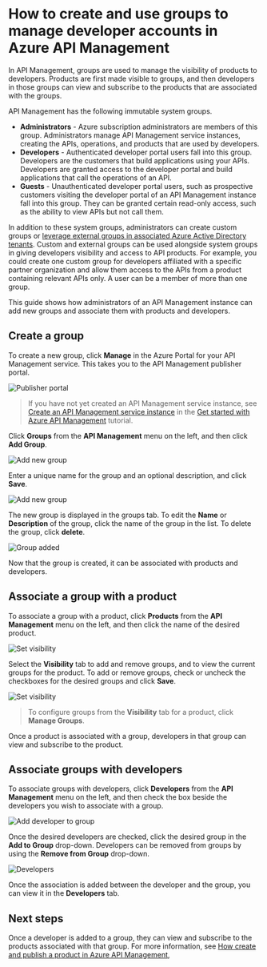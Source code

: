 <properties 
	pageTitle="How to create and use groups to manage developer accounts in Azure API Management" 
	description="Learn how to manage developer accounts using groups in Azure API Management" 
	services="api-management" 
	documentationCenter="" 
	authors="steved0x" 
	manager="dwrede" 
	editor=""/>

<tags 
	ms.service="api-management" 
	ms.workload="mobile" 
	ms.tgt_pltfrm="na" 
	ms.devlang="na" 
	ms.topic="article" 
	ms.date="06/03/2015" 
	ms.author="sdanie"/>

# How to create and use groups to manage developer accounts in Azure API Management

In API Management, groups are used to manage the visibility of products to developers. Products are first made visible to groups, and then developers in those groups can view and subscribe to the products that are associated with the groups. 

API Management has the following immutable system groups.

-	**Administrators** - Azure subscription administrators are members of this group. Administrators manage API Management service instances, creating the APIs, operations, and products that are used by developers.
-	**Developers** - Authenticated developer portal users fall into this group. Developers are the customers that build applications using your APIs. Developers are granted access to the developer portal and build applications that call the operations of an API.
-	**Guests** - Unauthenticated developer portal users, such as prospective customers visiting the developer portal of an API Management instance fall into this group. They can be granted certain read-only access, such as the ability to view APIs but not call them.

In addition to these system groups, administrators can create custom groups or [leverage external groups in associated Azure Active Directory tenants](api-management-howto-aad.md/#how-to-add-an-external-azure-active-directory-group). Custom and external groups can be used alongside system groups in giving developers visibility and access to API products. For example, you could create one custom group for developers affiliated with a specific partner organization and allow them access to the APIs from a product containing relevant APIs only. A user can be a member of more than one group.

This guide shows how administrators of an API Management instance can add new groups and associate them with products and developers.

## <a name="create-group"> </a>Create a group

To create a new group, click **Manage** in the Azure Portal for your API Management service. This takes you to the API Management publisher portal.

![Publisher portal][api-management-management-console]

>If you have not yet created an API Management service instance, see [Create an API Management service instance][] in the [Get started with Azure API Management][] tutorial.

Click **Groups** from the **API Management** menu on the left, and then click **Add Group**.

![Add new group][api-management-add-group]

Enter a unique name for the group and an optional description, and click **Save**.

![Add new group][api-management-add-group-window]

The new group is displayed in the groups tab. To edit the **Name** or **Description** of the group, click the name of the group in the list. To delete the group, click **delete**.

![Group added][api-management-new-group]

Now that the group is created, it can be associated with products and developers.

## <a name="associate-group-product"> </a>Associate a group with a product

To associate a group with a product, click **Products** from the **API Management** menu on the left, and then click the name of the desired product.

![Set visibility][api-management-add-group-to-product]

Select the **Visibility** tab to add and remove groups, and to view the current groups for the product. To add or remove groups, check or uncheck the checkboxes for the desired groups and click **Save**.

![Set visibility][api-management-add-group-to-product-visibility]

>To configure groups from the **Visibility** tab for a product, click **Manage Groups**.

Once a product is associated with a group, developers in that group can view and subscribe to the product.

## <a name="associate-group-developer"> </a>Associate groups with developers

To associate groups with developers, click **Developers** from the **API Management** menu on the left, and then check the box beside the developers you wish to associate with a group.

![Add developer to group][api-management-add-group-to-developer]

Once the desired developers are checked, click the desired group in the **Add to Group** drop-down. Developers can be removed from groups by using the **Remove from Group** drop-down. 

![Developers][api-management-add-group-to-developer-saved]

Once the association is added between the developer and the group, you can view it in the **Developers** tab.

## <a name="next-steps"> </a>Next steps

Once a developer is added to a group, they can view and subscribe to the products associated with that group. For more information, see [How create and publish a product in Azure API Management][],


[api-management-management-console]: ./media/api-management-howto-create-groups/api-management-management-console.png
[api-management-add-group]: ./media/api-management-howto-create-groups/api-management-add-group.png
[api-management-add-group-window]: ./media/api-management-howto-create-groups/api-management-add-group-window.png
[api-management-new-group]: ./media/api-management-howto-create-groups/api-management-new-group.png
[api-management-add-group-to-product]: ./media/api-management-howto-create-groups/api-management-add-group-to-product.png
[api-management-add-group-to-product-visibility]: ./media/api-management-howto-create-groups/api-management-add-group-to-product-visibility.png
[api-management-add-group-to-developer]: ./media/api-management-howto-create-groups/api-management-add-group-to-developer.png
[api-management-add-group-to-developer-saved]: ./media/api-management-howto-create-groups/api-management-add-group-to-developer-saved.png

[api-management-]: ./media/api-management-howto-create-groups/api-management-.png

[Create a group]: #create-group
[Associate a group with a product]: #associate-group-product
[Associate groups with developers]: #associate-group-developer
[Next steps]: #next-steps

[How create and publish a product in Azure API Management]: api-management-howto-add-products.md

[Get started with Azure API Management]: api-management-get-started.md
[Create an API Management service instance]: api-management-get-started.md#create-service-instance 
